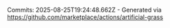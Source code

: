 Commits: 2025-08-25T19:24:48.662Z - Generated via https://github.com/marketplace/actions/artificial-grass
<br>
